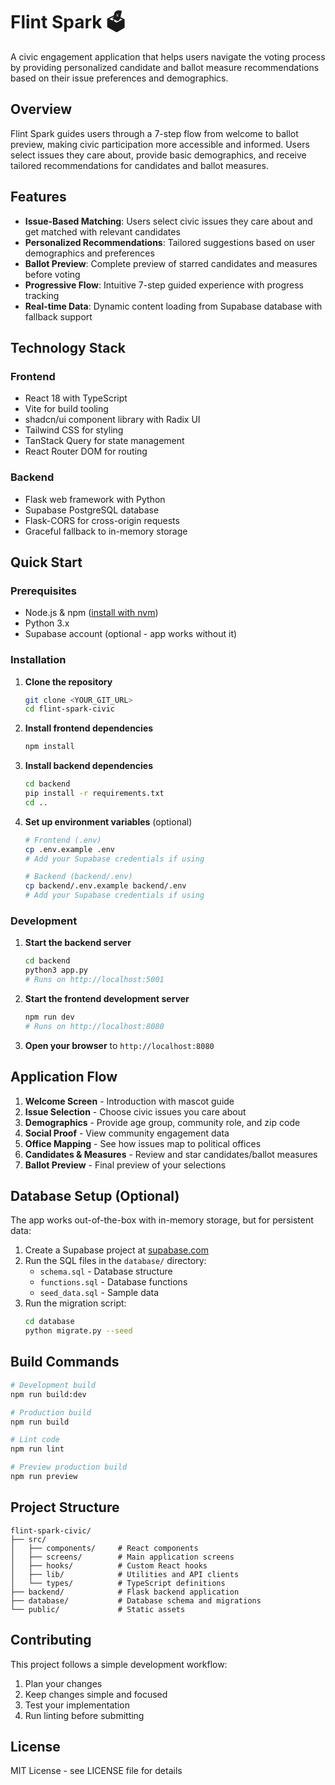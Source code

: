 # Flint Spark 🗳️

A civic engagement application that helps users navigate the voting process by providing personalized candidate and ballot measure recommendations based on their issue preferences and demographics.

## Overview

Flint Spark guides users through a 7-step flow from welcome to ballot preview, making civic participation more accessible and informed. Users select issues they care about, provide basic demographics, and receive tailored recommendations for candidates and ballot measures.

## Features

- **Issue-Based Matching**: Users select civic issues they care about and get matched with relevant candidates
- **Personalized Recommendations**: Tailored suggestions based on user demographics and preferences
- **Ballot Preview**: Complete preview of starred candidates and measures before voting
- **Progressive Flow**: Intuitive 7-step guided experience with progress tracking
- **Real-time Data**: Dynamic content loading from Supabase database with fallback support

## Technology Stack

### Frontend
- React 18 with TypeScript
- Vite for build tooling
- shadcn/ui component library with Radix UI
- Tailwind CSS for styling
- TanStack Query for state management
- React Router DOM for routing

### Backend
- Flask web framework with Python
- Supabase PostgreSQL database
- Flask-CORS for cross-origin requests
- Graceful fallback to in-memory storage

## Quick Start

### Prerequisites
- Node.js & npm ([install with nvm](https://github.com/nvm-sh/nvm#installing-and-updating))
- Python 3.x
- Supabase account (optional - app works without it)

### Installation

1. **Clone the repository**
   ```bash
   git clone <YOUR_GIT_URL>
   cd flint-spark-civic
   ```

2. **Install frontend dependencies**
   ```bash
   npm install
   ```

3. **Install backend dependencies**
   ```bash
   cd backend
   pip install -r requirements.txt
   cd ..
   ```

4. **Set up environment variables** (optional)
   ```bash
   # Frontend (.env)
   cp .env.example .env
   # Add your Supabase credentials if using

   # Backend (backend/.env)
   cp backend/.env.example backend/.env
   # Add your Supabase credentials if using
   ```

### Development

1. **Start the backend server**
   ```bash
   cd backend
   python3 app.py
   # Runs on http://localhost:5001
   ```

2. **Start the frontend development server**
   ```bash
   npm run dev
   # Runs on http://localhost:8080
   ```

3. **Open your browser** to `http://localhost:8080`

## Application Flow

1. **Welcome Screen** - Introduction with mascot guide
2. **Issue Selection** - Choose civic issues you care about
3. **Demographics** - Provide age group, community role, and zip code
4. **Social Proof** - View community engagement data
5. **Office Mapping** - See how issues map to political offices
6. **Candidates & Measures** - Review and star candidates/ballot measures
7. **Ballot Preview** - Final preview of your selections

## Database Setup (Optional)

The app works out-of-the-box with in-memory storage, but for persistent data:

1. Create a Supabase project at [supabase.com](https://supabase.com)
2. Run the SQL files in the `database/` directory:
   - `schema.sql` - Database structure
   - `functions.sql` - Database functions
   - `seed_data.sql` - Sample data
3. Run the migration script:
   ```bash
   cd database
   python migrate.py --seed
   ```

## Build Commands

```bash
# Development build
npm run build:dev

# Production build
npm run build

# Lint code
npm run lint

# Preview production build
npm run preview
```

## Project Structure

```
flint-spark-civic/
├── src/
│   ├── components/     # React components
│   ├── screens/        # Main application screens
│   ├── hooks/          # Custom React hooks
│   ├── lib/            # Utilities and API clients
│   └── types/          # TypeScript definitions
├── backend/            # Flask backend application
├── database/           # Database schema and migrations
└── public/             # Static assets
```

## Contributing

This project follows a simple development workflow:
1. Plan your changes
2. Keep changes simple and focused
3. Test your implementation
4. Run linting before submitting

## License

MIT License - see LICENSE file for details